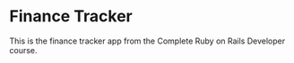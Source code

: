 # Finance Tracker

This is the finance tracker app from the Complete Ruby on Rails Developer course.

